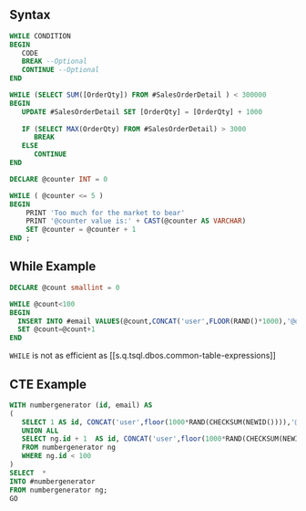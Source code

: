 
## Syntax

```sql
WHILE CONDITION
BEGIN
   CODE
   BREAK --Optional
   CONTINUE --Optional
END
```

```sql
WHILE (SELECT SUM([OrderQty]) FROM #SalesOrderDetail ) < 300000
BEGIN 
   UPDATE #SalesOrderDetail SET [OrderQty] = [OrderQty] + 1000
 
   IF (SELECT MAX(OrderQty) FROM #SalesOrderDetail) > 3000
      BREAK
   ELSE
      CONTINUE
END
```

```sql
DECLARE @counter INT = 0

WHILE ( @counter <= 5 )
BEGIN
	PRINT 'Too much for the market to bear'
	PRINT '@counter value is:' + CAST(@counter AS VARCHAR)
	SET @counter = @counter + 1
END ;
```

## While Example

```sql
DECLARE @count smallint = 0

WHILE @count<100
BEGIN
  INSERT INTO #email VALUES(@count,CONCAT('user',FLOOR(RAND()*1000),'@outlook.com'))
  SET @count=@count+1
END
```

`WHILE` is not as efficient as [[s.q.tsql.dbos.common-table-expressions]]

## CTE Example

```sql
WITH numbergenerator (id, email) AS
(
   SELECT 1 AS id, CONCAT('user',floor(1000*RAND(CHECKSUM(NEWID()))),'@outlook.com') as email
   UNION ALL
   SELECT ng.id + 1  AS id, CONCAT('user',floor(1000*RAND(CHECKSUM(NEWID()))),'@outlook.com')
   FROM numbergenerator ng
   WHERE ng.id < 100
)
SELECT  *
INTO #numbergenerator
FROM numbergenerator ng;
GO
```


